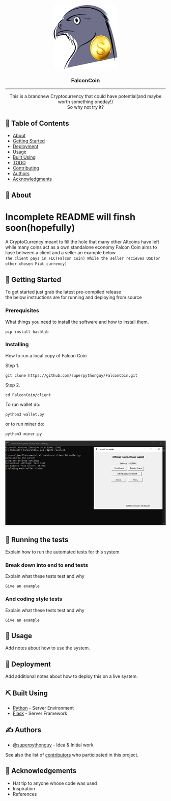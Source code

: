 <p align="center">
  <a href="" rel="noopener">
 <img width=200px height=200px src="client\falconcoin.png" alt="Project logo"></a>
</p>

<h3 align="center">FalconCoin</h3>

<div align="center">


</div>

---

<p align="center"> This is a brandnew Cryptocurrency that could have potential(and maybe worth something oneday!)<br/>So why not try it?
    <br> 
</p>

## 📝 Table of Contents

- [About](#about)
- [Getting Started](#getting_started)
- [Deployment](#deployment)
- [Usage](#usage)
- [Built Using](#built_using)
- [TODO](../TODO.md)
- [Contributing](../CONTRIBUTING.md)
- [Authors](#authors)
- [Acknowledgments](#acknowledgement)

## 🧐 About <a name = "about"></a>
# Incomplete README will finsh soon(hopefully)

A CryptoCurrency meant to fill the hole that many other Altcoins have left <br/>
while many coins act as a own standalone economy
Falcon Coin aims to liase between a client and a seller an example below<br/>
`The client pays in FLC(Falcon Coin) While the seller recieves USD(or other chosen Fiat currency)`


## 🏁 Getting Started <a name = "getting_started"></a>

To get started just grab the latest pre-compiled release<br/>
the below instructions are for running and deploying from source

### Prerequisites

What things you need to install the software and how to install them.

```
pip install hashlib
```

### Installing

How to run a local copy of Falcon Coin

Step 1.

```
git clone https://github.com/superpythonguy/FalconCoin.git
```

Step 2.

```
cd FalconCoin/client
```

To run wallet do:

```
python3 wallet.py
```

or to run miner do:

```
python3 miner.py
```

<img src="client\demo.png" alt="Project logo"></a>

## 🔧 Running the tests <a name = "tests"></a>

Explain how to run the automated tests for this system.

### Break down into end to end tests

Explain what these tests test and why

```
Give an example
```

### And coding style tests

Explain what these tests test and why

```
Give an example
```

## 🎈 Usage <a name="usage"></a>

Add notes about how to use the system.

## 🚀 Deployment <a name = "deployment"></a>

Add additional notes about how to deploy this on a live system.

## ⛏️ Built Using <a name = "built_using"></a>

- [Python](https://python.org/) - Server Environment
- [Flask](https://flask.palletsprojects.com/) - Server Framework

## ✍️ Authors <a name = "authors"></a>

- [@superpythonguy](https://github.com/superpythonguy) - Idea & Initial work

See also the list of [contributors](https://github.com/superpythonguy/FalconCoin/contributors) who participated in this project.

## 🎉 Acknowledgements <a name = "acknowledgement"></a>

- Hat tip to anyone whose code was used
- Inspiration
- References
